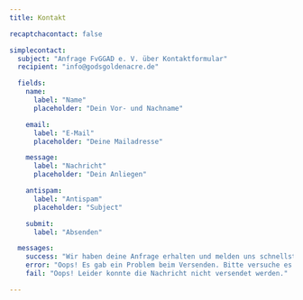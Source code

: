 ```yaml
---
title: Kontakt

recaptchacontact: false

simplecontact:
  subject: "Anfrage FvGGAD e. V. über Kontaktformular"
  recipient: "info@godsgoldenacre.de"

  fields:
    name:
      label: "Name"
      placeholder: "Dein Vor- und Nachname"

    email:
      label: "E-Mail"
      placeholder: "Deine Mailadresse"

    message:
      label: "Nachricht"
      placeholder: "Dein Anliegen"

    antispam:
      label: "Antispam"
      placeholder: "Subject"

    submit:
      label: "Absenden"

  messages:
    success: "Wir haben deine Anfrage erhalten und melden uns schnellstmöglich bei dir."
    error: "Oops! Es gab ein Problem beim Versenden. Bitte versuche es erneut."
    fail: "Oops! Leider konnte die Nachricht nicht versendet werden."

---
```


